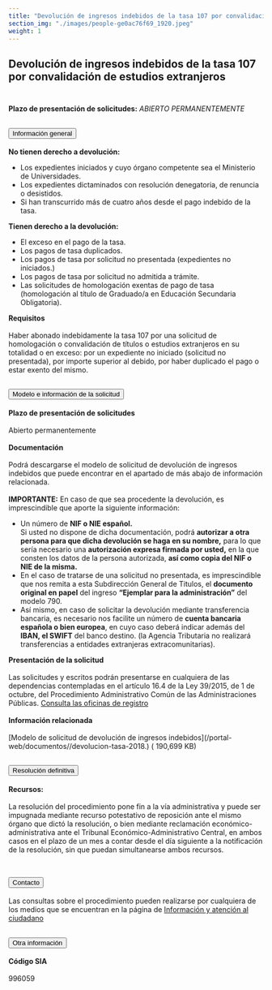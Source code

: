 ```yaml
---
title: "Devolución de ingresos indebidos de la tasa 107 por convalidación de estudios extranjeros"
section_img: "./images/people-ge0ac76f69_1920.jpeg"
weight: 1
---
```

## Devolución de ingresos indebidos de la tasa 107 por convalidación de estudios extranjeros<br><br>
<b>Plazo de presentación de solicitudes:</b> <em>ABIERTO PERMANENTEMENTE</em>
<section>
        <article class="calls">
            <div class="container container-xl">
                <div class="row">
                        <div class="row">
                            <div class="col-lg-12  content_collapse">
                                <div class="accordion" id="accordionPanelsStayOpenExample">
                                    <div class="accordion-item">
                                        <h2 class="accordion-header" id="panelsStayOpen-headingOne">
                                            <button class="accordion-button collapsed" type="button" data-bs-toggle="collapse" data-bs-target="#panelsStayOpen-collapseOne" aria-expanded="false" aria-controls="panelsStayOpen-collapseOne">
                                               Información general
                                            </button>
                                        </h2>
                                        <div id="panelsStayOpen-collapseOne" class="accordion-collapse collapse " aria-labelledby="panelsStayOpen-headingOne">
                                            <div class="accordion-body">
                                                <article id="section_link">
                                                    <div class="container-fluid">
                                                        <div class="row">
                                                            <div class="col-12">
                                                                <b>No tienen derecho a devolución:</b>
								<ul>
									<li>Los expedientes iniciados y cuyo órgano competente sea el Ministerio de Universidades.  </li>
									<li>Los expedientes dictaminados con resolución denegatoria, de renuncia o desistidos.  </li>
									<li>Si han transcurrido más de cuatro años desde el pago indebido de la tasa.  </li>
								</ul>
								<b>Tienen derecho a la devolución:</b>
								<ul>
									<li>El exceso en el pago de la tasa. </li> 
									<li>Los pagos de tasa duplicados.  </li>
									<li>Los pagos de tasa por solicitud no presentada (expedientes no iniciados.)  </li>
									<li>Los pagos de tasa por solicitud no admitida a trámite. </li> 
									<li>Las solicitudes de homologación exentas de pago de tasa (homologación al título de Graduado/a en Educación Secundaria Obligatoria). </li> 
								</ul>
								<b>Requisitos</b><br><br>
								Haber abonado indebidamente la tasa 107 por una solicitud de homologación o convalidación de títulos o estudios extranjeros en su totalidad o en exceso: por un expediente no iniciado (solicitud no presentada), por importe superior al debido, por haber duplicado el pago o estar exento del mismo.  
                                                           </div>
                                                        </div>
                                                    </div>
                                                </article>
                                            </div>
                                        </div>
                                    </div>
                                    <div class="accordion-item">
                                        <h2 class="accordion-header" id="panelsStayOpen-headingTwo">
                                            <button class="accordion-button collapsed" type="button" data-bs-toggle="collapse" data-bs-target="#panelsStayOpen-collapseTwo" aria-expanded="false">
                                                Modelo e información de la solicitud
                                            </button>
                                        </h2>
                                        <div id="panelsStayOpen-collapseTwo" class="accordion-collapse collapse" aria-labelledby="panelsStayOpen-headingTwo">
                                            <div class="accordion-body">
                                                <article id="section_link">
                                                    <div class="container-fluid">
                                                        <div class="row">
                                                            <div class="col-12">
								<b>Plazo de presentación de solicitudes</b><br><br>
								Abierto permanentemente  <br><br>
								<b>Documentación</b><br><br>
								Podrá descargarse el modelo de solicitud de devolución de ingresos indebidos que puede encontrar en el apartado de más abajo de información relacionada.  <br><br>
								<b>IMPORTANTE:</b> En caso de que sea procedente la devolución, es imprescindible que aporte la siguiente información:  
								<ul>
									<li>Un número de <b>NIF o NIE español.</b></li>
									Si usted no dispone de dicha documentación, podrá <b>autorizar a otra persona para que dicha devolución se haga en su nombre,</b> para lo que sería necesario una <b>autorización expresa firmada por usted,</b> en la que consten los datos de la persona autorizada, <b>así como copia del NIF o NIE de la misma.</b>
									<li>En el caso de tratarse de una solicitud no presentada, es imprescindible que nos remita a esta Subdirección General de Titulos, el <b>documento original en papel</b> del ingreso <b>“Ejemplar para la administración”</b> del modelo 790. </li>
									<li>Así mismo, en caso de solicitar la devolución mediante transferencia bancaria, es necesario nos facilite un número de <b>cuenta bancaria española o bien europea</b>, en cuyo caso deberá indicar además del <b>IBAN, el  SWIFT</b> del banco destino. (la Agencia Tributaria no realizará transferencias a entidades extranjeras extracomunitarias). </li>
								</ul>
								<b>Presentación de la solicitud</b><br><br>
								Las solicitudes y escritos podrán presentarse en cualquiera de las dependencias contempladas en el artículo 16.4 de la Ley 39/2015, de 1 de octubre, del Procedimiento Administrativo Común de las Administraciones Públicas. <a href="http://administracion.gob.es/pagFront/atencionCiudadana/oficinas/encuentraOficina.htm#.VkNuCNIve1t" target="_blank">Consulta las oficinas de registro  <i class="fas fa-external-link-alt"></i></a>  <br><br>
								<b>Información relacionada</b><br><br>
								[Modelo de solicitud de devolución de ingresos indebidos](/portal-web/documentos/</a><i class="fas fa-external-link-alt"></i>/devolucion-tasa-2018.</a><i class="fas fa-external-link-alt"></i>) (</a><i class="fas fa-external-link-alt"></i> 190,699 KB)
                                                            </div>
                                                        </div>
                                                    </div>
                                                </article>
                                            </div>
                                        </div>
				</div>
                                    <div class="accordion-item">
                                        <h2 class="accordion-header" id="panelsStayOpen-headingTree">
                                            <button class="accordion-button collapsed" type="button" data-bs-toggle="collapse" data-bs-target="#panelsStayOpen-collapseTree" aria-expanded="false">
                                                 Resolución definitiva
                                            </button>
                                        </h2>
                                        <div id="panelsStayOpen-collapseTree" class="accordion-collapse collapse" aria-labelledby="panelsStayOpen-headingTree">
                                            <div class="accordion-body">
                                                <article id="section_link">
                                                    <div class="container-fluid">
                                                        <div class="row">
                                                            <div class="col-12">
                                                                <b>Recursos:</b><br><br>
								La resolución del procedimiento pone fin a la vía administrativa y puede ser impugnada mediante recurso potestativo de reposición ante el mismo órgano que dictó la resolución, o bien mediante reclamación económico-administrativa ante el Tribunal Económico-Administrativo Central, en ambos casos en el plazo de un mes a contar desde el día siguiente a la notificación de la resolución, sin que puedan simultanearse ambos recursos.  <br><br>
								</div>
                                                        </div>
                                                    </div>
                                                </article>
                                            </div>
                                        </div>
                                    </div>
                                    <div class="accordion-item">
                                        <h2 class="accordion-header" id="panelsStayOpen-headingFour">
                                            <button class="accordion-button collapsed" type="button" data-bs-toggle="collapse" data-bs-target="#panelsStayOpen-collapseFour" aria-expanded="false">
                                                Contacto
											</button>
                                        </h2>
                                        <div id="panelsStayOpen-collapseFour" class="accordion-collapse collapse" aria-labelledby="panelsStayOpen-headingFour">
                                            <div class="accordion-body">
                                                <article id="section_link">
                                                    <div class="container-fluid">
                                                        <div class="row">
                                                            <div class="col-12">
                                                              Las consultas sobre el procedimiento pueden realizarse por cualquiera de los medios que se encuentran en la página de <a href="{{<siteurl>}}tu-administracion/informacion-y-atencion-al-ciudadano/">Información y atención al ciudadano</a>
                                                           </div>
                                                        </div>
                                                    </div>
                                                </article>
                                            </div>
                                        </div>
					</div>
										<div class="accordion-item">
                                        <h2 class="accordion-header" id="panelsStayOpen-headingFive">
                                            <button class="accordion-button collapsed" type="button" data-bs-toggle="collapse" data-bs-target="#panelsStayOpen-collapseFive" aria-expanded="false">
                                                Otra información
                                            </button>
                                        </h2>
                                        <div id="panelsStayOpen-collapseFive" class="accordion-collapse collapse" aria-labelledby="panelsStayOpen-headingFive">
                                            <div class="accordion-body">
                                                <article id="section_link">
                                                    <div class="container-fluid">
                                                        <div class="row">
                                                            <div class="col-12">
                                                                <b>Código SIA</b><br><br>
								996059  
                                                            </div>
                                                        </div>
                                                    </div>
                                                </article>
                                            </div>
                                        </div>
                                    </div>				
                                    </div>
                                </div>
                        </div>
                    </div>
                </div>
            </div>
        </article>
    </section>
